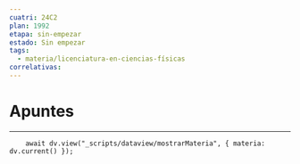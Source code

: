 ```yaml
---
cuatri: 24C2
plan: 1992
etapa: sin-empezar
estado: Sin empezar
tags:
  - materia/licenciatura-en-ciencias-físicas
correlativas:
---
```

# Apuntes
---
```dataviewjs
	await dv.view("_scripts/dataview/mostrarMateria", { materia: dv.current() });
```